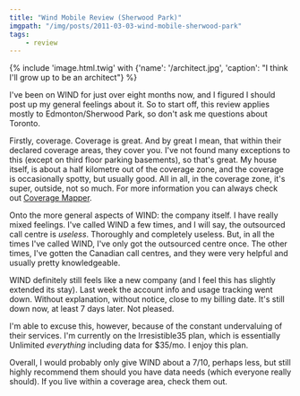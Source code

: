 ```yaml
---
title: "Wind Mobile Review (Sherwood Park)"
imgpath: "/img/posts/2011-03-03-wind-mobile-sherwood-park"
tags:
    - review
---
```


{% include 'image.html.twig' with {'name': '/architect.jpg', 'caption': "I think I'll grow up to be an architect"} %}

I've been on WIND for just over eight months now, and I figured I should post up my general feelings about it. So to 
start off, this review applies mostly to Edmonton/Sherwood Park, so don't ask me questions about Toronto.

Firstly, coverage. Coverage is great. And by great I mean, that within their declared coverage areas, they cover you. 
I've not found many exceptions to this (except on third floor parking basements), so that's great. My house itself, is 
about a half kilometre out of the coverage zone, and the coverage is occasionally spotty, but usually good. All in all, 
in the coverage zone, it's super, outside, not so much. For more information you can always check out 
[Coverage Mapper](http://coveragemapper.com/).

Onto the more general aspects of WIND: the company itself. I have really mixed feelings. I've called WIND a few times, 
and I will say, the outsourced call centre is _useless_. Thoroughly and completely useless. But, in all the times I've 
called WIND, I've only got the outsourced centre once. The other times, I've gotten the Canadian call centres, and they 
were very helpful and usually pretty knowledgeable.

WIND definitely still feels like a new company (and I feel this has slightly extended its stay). Last week the account 
info and usage tracking went down. Without explanation, without notice, close to my billing date. It's still down now, 
at least 7 days later. Not pleased.

I'm able to excuse this, however, because of the constant undervaluing of their services. I'm currently on the 
Irresistible35 plan, which is essentially Unlimited _everything_ including data for $35/mo. I enjoy this plan.

Overall, I would probably only give WIND about a 7/10, perhaps less, but still highly recommend them should you have 
data needs (which everyone really should). If you live within a coverage area, check them out.
